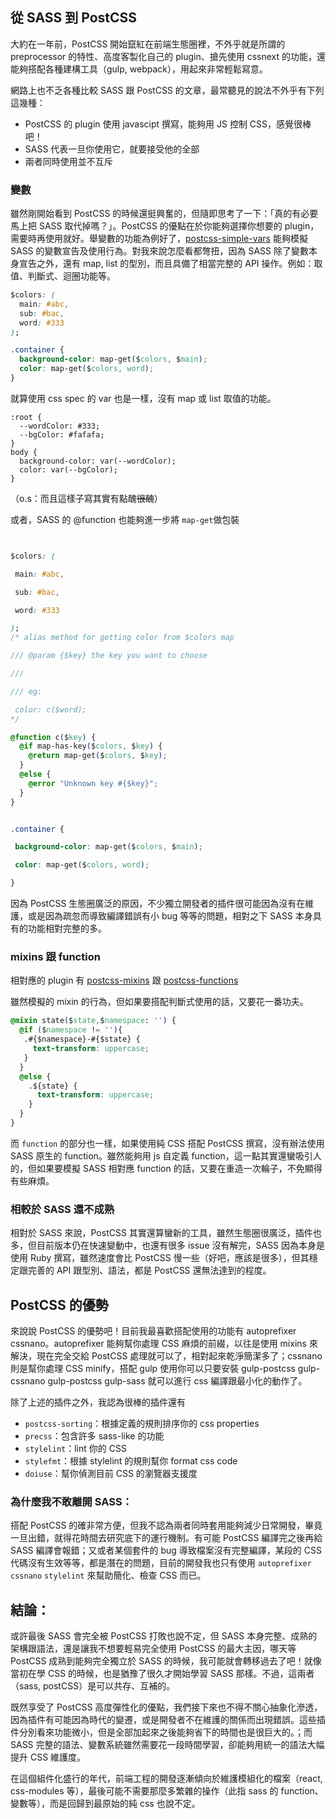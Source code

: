 ## 從 SASS 到 PostCSS

大約在一年前，PostCSS 開始竄紅在前端生態圈裡，不外乎就是所謂的 preprocessor 的特性、高度客製化自己的 plugin、搶先使用 cssnext 的功能，還能夠搭配各種建構工具（gulp, webpack），用起來非常輕鬆寫意。

網路上也不乏各種比較 SASS 跟 PostCSS 的文章，最常聽見的說法不外乎有下列這幾種：

* PostCSS 的 plugin 使用 javascipt 撰寫，能夠用 JS 控制 CSS，感覺很棒吧！
* SASS 代表一旦你使用它，就要接受他的全部
* 兩者同時使用並不互斥

### 變數

雖然剛開始看到 PostCSS 的時候還挺興奮的，但隨即思考了一下：「真的有必要馬上把 SASS 取代掉嗎？」。PostCSS 的優點在於你能夠選擇你想要的 plugin，需要時再使用就好。舉變數的功能為例好了，[postcss-simple-vars](https://github.com/postcss/postcss-simple-vars) 能夠模擬 SASS 的變數宣告及使用行為。對我來說怎麼看都彆扭，因為 SASS 除了變數本身宣告之外，還有 map, list 的型別，而且具備了相當完整的 API 操作。例如：取值、判斷式、迴圈功能等。

```css
$colors: (
  main: #abc,
  sub: #bac,
  word: #333
);

.container {
  background-color: map-get($colors, $main);
  color: map-get($colors, word);
}

```

就算使用 css spec 的 var 也是一樣，沒有 map 或 list 取值的功能。

```
:root {
  --wordColor: #333;
  --bgColor: #fafafa;
}
body {
  background-color: var(--wordColor);
  color: var(--bgColor);
}
```

（o.s：而且這樣子寫其實有點醜~~很醜~~）

或者，SASS 的 @function 也能夠進一步將 `map-get`做包裝

```css


$colors: (

 main: #abc,

 sub: #bac,

 word: #333

);
/* alias method for getting color from $colors map

/// @param {$key} the key you want to choose

///

/// eg:

 color: c($word); 
*/

@function c($key) {
  @if map-has-key($colors, $key) {
    @return map-get($colors, $key);
  }
  @else {
    @error "Unknown key #{$key}";
  }
}


.container {

 background-color: map-get($colors, $main);

 color: map-get($colors, word);

}
```

因為 PostCSS 生態圈廣泛的原因，不少獨立開發者的插件很可能因為沒有在維護，或是因為疏忽而導致編譯錯誤有小 bug 等等的問題，相對之下 SASS 本身具有的功能相對完整的多。

### mixins 跟 function

相對應的 plugin 有  [postcss-mixins](https://github.com/postcss/postcss-mixins) 跟 [postcss-functions](https://github.com/andyjansson/postcss-functions)

雖然模擬的 mixin 的行為，但如果要搭配判斷式使用的話，又要花一番功夫。

```css
@mixin state($state,$namespace: '') {
  @if ($namespace != ''){
   .#{$namespace}-#{$state} {
     text-transform: uppercase;
   } 
  }
  @else {
    .${state} {
      text-transform: uppercase;
    }
  }
}
```

而 `function` 的部分也一樣，如果使用純 CSS 搭配 PostCSS 撰寫，沒有辦法使用 SASS 原生的 function。雖然能夠用 js 自定義 function，這一點其實還蠻吸引人的，但如果要模擬 SASS 相對應 function 的話，又要在重造一次輪子，不免顯得有些麻煩。

### 相較於 SASS 還不成熟

相對於 SASS 來說，PostCSS 其實還算蠻新的工具，雖然生態圈很廣泛，插件也多，但目前版本仍在快速變動中，也還有很多 issue 沒有解完，SASS 因為本身是使用 Ruby 撰寫，雖然速度會比 PostCSS 慢一些（好吧，應該是很多），但其穩定跟完善的 API 跟型別、語法，都是 PostCSS 還無法達到的程度。

## PostCSS 的優勢

來說說 PostCSS 的優勢吧！目前我最喜歡搭配使用的功能有 autoprefixer cssnano。autoprefixer 能夠幫你處理 CSS 麻煩的前綴，以往是使用 mixins 來解決，現在完全交給 PostCSS 處理就可以了，相對起來乾淨簡潔多了；cssnano 則是幫你處理 CSS minify，搭配 gulp 使用你可以只要安裝 gulp-postcss gulp-cssnano gulp-postcss gulp-sass 就可以進行 css 編譯跟最小化的動作了。

除了上述的插件之外，我認為很棒的插件還有

* `postcss-sorting`：根據定義的規則排序你的 css properties
* `precss`：包含許多 sass-like 的功能
* `stylelint`：lint 你的 CSS
* `stylefmt`：根據 stylelint 的規則幫你 format css code
* `doiuse`：幫你偵測目前 CSS 的瀏覽器支援度

### 為什麼我不敢離開 SASS：

搭配 PostCSS 的確非常方便，但我不認為兩者同時套用能夠減少日常開發，畢竟一旦出錯，就得花時間去研究底下的運行機制。有可能 PostCSS 編譯完之後再給 SASS 編譯會報錯；又或者某個套件的 bug 導致檔案沒有完整編譯，某段的 CSS 代碼沒有生效等等，都是潛在的問題，目前的開發我也只有使用 `autoprefixer` `cssnano` `stylelint` 來幫助簡化、檢查 CSS 而已。

## 結論：

或許最後 SASS 會完全被 PostCSS 打敗也說不定，但 SASS 本身完整、成熟的架構跟語法，還是讓我不想要輕易完全使用 PostCSS 的最大主因，哪天等 PostCSS 成熟到能夠完全獨立於 SASS 的時候，我可能就會轉移過去了吧！就像當初在學 CSS 的時候，也是猶豫了很久才開始學習 SASS 那樣。不過，這兩者（sass, postCSS）是可以共存、互補的。

既然享受了 PostCSS 高度彈性化的優點，我們接下來也不得不關心抽象化滲透，因為插件有可能因為時代的變遷，或是開發者不在維護的關係而出現錯誤。這些插件分別看來功能微小，但是全部加起來之後能夠省下的時間也是很巨大的。；而 SASS 完整的語法、變數系統雖然需要花一段時間學習，卻能夠用統一的語法大幅提升 CSS 維護度。

在這個組件化盛行的年代，前端工程的開發逐漸傾向於維護模組化的檔案（react, css-modules 等），最後可能不需要那麼多繁雜的操作（此指 sass 的 function、變數等），而是回歸到最原始的純 css 也說不定。

